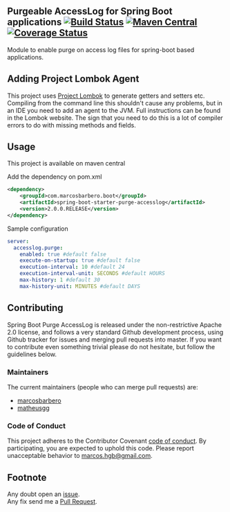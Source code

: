Purgeable AccessLog for Spring Boot applications [![Build Status](https://travis-ci.org/marcosbarbero/spring-boot-starter-purge-accesslog.svg?branch=master)](https://travis-ci.org/marcosbarbero/spring-boot-starter-purge-accesslog) [![Maven Central](https://maven-badges.herokuapp.com/maven-central/com.marcosbarbero.boot/spring-boot-starter-purge-accesslog/badge.svg)](https://maven-badges.herokuapp.com/maven-central/com.marcosbarbero.boot/spring-boot-starter-purge-accesslog) [![Coverage Status](https://coveralls.io/repos/github/marcosbarbero/spring-boot-starter-purge-accesslog/badge.svg?branch=master)](https://coveralls.io/github/marcosbarbero/spring-boot-starter-purge-accesslog?branch=master)
---
Module to enable purge on access log files for spring-boot based applications.  

Adding Project Lombok Agent
---

This project uses [Project Lombok](http://projectlombok.org/features/index.html)
to generate getters and setters etc. Compiling from the command line this
shouldn't cause any problems, but in an IDE you need to add an agent
to the JVM. Full instructions can be found in the Lombok website. The
sign that you need to do this is a lot of compiler errors to do with
missing methods and fields.

Usage		
----		
This project is available on maven central		
		
Add the dependency on pom.xml		
```xml		
<dependency>		
    <groupId>com.marcosbarbero.boot</groupId>		
    <artifactId>spring-boot-starter-purge-accesslog</artifactId>		
    <version>2.0.0.RELEASE</version>		
</dependency>		
```
   
Sample configuration

```yaml
server:
  accesslog.purge:
    enabled: true #default false
    execute-on-startup: true #default false
    execution-interval: 10 #default 24
    execution-interval-unit: SECONDS #default HOURS
    max-history: 1 #default 30
    max-history-unit: MINUTES #default DAYS
```

Contributing
---

Spring Boot Purge AccessLog is released under the non-restrictive Apache 2.0 license, 
and follows a very standard Github development process, using Github tracker for issues 
and merging pull requests into master. If you want to contribute even something trivial 
please do not hesitate, but follow the guidelines below.

### Maintainers

The current maintainers (people who can merge pull requests) are:

  * [marcosbarbero](https://github.com/marcosbarbero)
  * [matheusgg](https://github.com/matheusgg)

### Code of Conduct

This project adheres to the Contributor Covenant [code of conduct](https://github.com/marcosbarbero/spring-boot-starter-purge-accesslog/blob/master/docs/code-of-conduct.adoc). 
By participating, you are expected to uphold this code. Please report unacceptable behavior to marcos.hgb@gmail.com.

Footnote
---
Any doubt open an [issue](https://github.com/marcosbarbero/spring-boot-starter-purge-accesslog/issues).  
Any fix send me a [Pull Request](https://github.com/marcosbarbero/spring-boot-starter-purge-accesslog/pulls).
